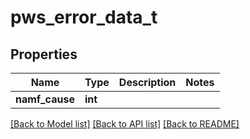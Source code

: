 # pws_error_data_t

## Properties
Name | Type | Description | Notes
------------ | ------------- | ------------- | -------------
**namf_cause** | **int** |  | 

[[Back to Model list]](../README.md#documentation-for-models) [[Back to API list]](../README.md#documentation-for-api-endpoints) [[Back to README]](../README.md)


